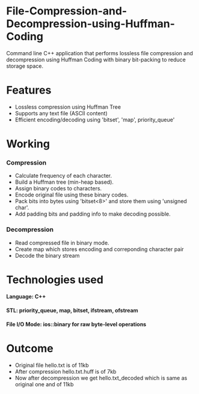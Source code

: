 # File-Compression-and-Decompression-using-Huffman-Coding
Command line C++ application that performs lossless file compression and decompression using Huffman Coding with binary bit-packing to reduce storage space.
<h1>Features</h1>
<ul>
  <li>Lossless compression using Huffman Tree</li>
  <li>Supports any text file (ASCII content)</li>
  <li>Efficient encoding/decoding using 'bitset', 'map', priority_queue'</li>
</ul>
<h1>Working</h1>
<h3>Compression</h3>
<ul>
  <li>Calculate frequency of each character.</li>
  <li>Build a Huffman tree (min-heap based).</li>
  <li>Assign binary codes to characters.</li>
  <li>Encode original file using these binary codes.</li>
  <li>Pack bits into bytes using 'bitset<8>' and store them using 'unsigned char'.</li>
  <li>Add padding bits and padding info to make decoding possible.</li>
</ul>
<h3>Decompression</h3>
<ul>
  <li>Read compressed file in binary mode.</li>
  <li>Create map which stores encoding and correponding character pair</li>
  <li>Decode the binary stream</li>
</ul>
<h1>Technologies used</h1>
   <h4>Language: C++</h4>
  <h4>STL: priority_queue, map, bitset, ifstream, ofstream</h4>
  <h4>File I/O Mode: ios::binary for raw byte-level operations</h4>
<h1>Outcome</h1>
<ul>
  <li>Original file hello.txt is of 11kb</li>
  <li>After compression hello.txt.huff is of 7kb</li>
  <li>Now after decompression we get hello.txt_decoded which is same as original one and of 11kb</li>
</ul>
